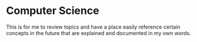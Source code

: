 # Computer Science

  This is for me to review topics and have a place easily reference certain concepts in the future that are explained and documented in my own words.  
